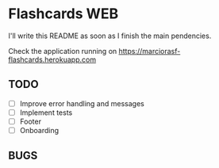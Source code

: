 # Flashcards WEB

I'll write this README as soon as I finish the main pendencies.

Check the application running on <https://marciorasf-flashcards.herokuapp.com>

## TODO

- [ ] Improve error handling and messages
- [ ] Implement tests
- [ ] Footer
- [ ] Onboarding

## BUGS 
